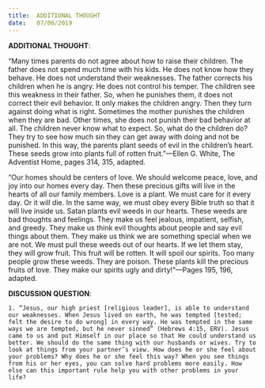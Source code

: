 ```yaml
---
title:  ADDITIONAL THOUGHT
date:   07/06/2019
---
```




**ADDITIONAL THOUGHT**: 

“Many times parents do not agree about how to raise their children. The father does not spend much time with his kids. He does not know how they behave. He does not understand their weaknesses. The father corrects his children when he is angry. He does not control his temper. The children see this weakness in their father. So, when he punishes them, it does not correct their evil behavior. It only makes the children angry. Then they turn against doing what is right. Sometimes the mother punishes the children when they are bad. Other times, she does not punish their bad behavior at all. The children never know what to expect. So, what do the children do? They try to see how much sin they can get away with doing and not be punished. In this way, the parents plant seeds of evil in the children’s heart. These seeds grow into plants full of rotten fruit.”—Ellen G. White, The Adventist Home, pages 314, 315, adapted. 

“Our homes should be centers of love. We should welcome peace, love, and joy into our homes every day. Then these precious gifts will live in the hearts of all our family members. Love is a plant. We must care for it every day. Or it will die. In the same way, we must obey every Bible truth so that it will live inside us. Satan plants evil weeds in our hearts. These weeds are bad thoughts and feelings. They make us feel jealous, impatient, selfish, and greedy. They make us think evil thoughts about people and say evil things about them. They make us think we are something special when we are not. We must pull these weeds out of our hearts. If we let them stay, they will grow fruit. This fruit will be rotten. It will spoil our spirits. Too many people grow these weeds. They are poison. These plants kill the precious fruits of love. They make our spirits ugly and dirty!”—Pages 195, 196, adapted.

**DISCUSSION QUESTION**:

`1. “Jesus, our high priest [religious leader], is able to understand our weaknesses. When Jesus lived on earth, he was tempted [tested; felt the desire to do wrong] in every way. He was tempted in the same ways we are tempted, but he never sinned” (Hebrews 4:15, ERV). Jesus came to us and put Himself in our place so that He could understand us better. We should do the same thing with our husbands or wives. Try to look at things from your partner’s view. How does he or she feel about your problems? Why does he or she feel this way? When you see things from his or her eyes, you can solve hard problems more easily. How else can this important rule help you with other problems in your life?`
